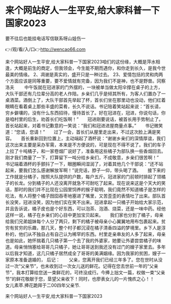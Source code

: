 # 来个网站好人一生平安,给大家科普一下国家2023
要不往后也能挂电话写信联系呀山娃伤一

👉/观/看/入/口👉http://wencao66.com

来个网站好人一生平安,给大家科普一下国家2023咱们的这份缘，大概是萍水相逢，大概是前生的商定，但我领会，今生能不期而遇你，和你走到长久，是我今世最美的情缘。
	2、凋谢是真实的，盛开只是一种过去。
	23、爱情包括的灵和肉两个方面应该是同等重要，要不爱情就有完备，因为我们不是神，也不是野兽。冈察洛夫
　　中午饭就在冠进家的门外摆的，一块被单当做太阳伞撑在桌子的上方，大队干部还有几位辈分高的老人作陪。乡亲们几乎是倾其所有，为客人们置办了一桌酒菜。酒倒上了，大队干部首先举起了杯，首长们坐在那里动也没动，他们红着眼睛在看着桌上那些丰盛的菜肴，长久不说话。书记陪着笑站起来说：“首长请，穷乡僻壤的，没有什么东西招待，慢待首长了。好在冠进在，冠进，你说句话，你是咱村里的后生，劝首长们吃饭啊！”　　冠进刚要说话，被首长用手势制止了。首长站起来，对着书记歉意的一笑说：“我们和冠进进屋商量点事。”　　书记微笑道：“您请，您请！”　　过了一会，首长们从屋里走出来，不过这次脸上满是笑容。　　首长重新回到位置上，主动端起了酒杯说：“谢谢乡亲们的深情厚谊，我们这次出来主要是采办军需，本来是不方便说的，可是现在不得不说了。我们的车子上拉了十吨橘子，和一家卷烟厂说好了，准备用这些橘子为部队换一些香烟回去。刚才我们商量了一下，打算留下一吨分给乡亲们，不成敬意，乡亲们很苦啊！”　　书记端着酒杯的手颤抖了一下，眼圈瞬间湿润了，对着其他几个干部说：“还不站起来，要我们怎么感谢解放军啊！”说完话，脖子一仰，带头喝了酒。　　接下来的工作就是分橘子，按照大队提供的户数，每户五斤。冠进家的门前顿时排起了领橘子的长龙。分到橘子的人还没离开就急不可耐吃了起来。现在说来这是个天大的笑话，那时的我们并不比现在公园里饲养的猴子聪明，我们竟然不知道橘子是怎样的吃法，有人将整个橘子囫囵吞枣地塞进了嘴里，又苦歪歪的表情吐了出来。部队首长没笑，冠进没笑，因为他们实在笑不出来。冠进拿起一只橘子开始给大家示范，并且告诉说，橘子皮也是个好东西，可以泡茶、泡酒、烧菜，还是一味中药。经他这样一说，橘子在乡亲们的心目中更加宝贝起来。　　我们家也分到了橘子，母亲给我们兄弟姐妹每个人分了两只，剩下的橘子被母亲小心翼翼地用布包裹起来。贫穷有贫穷的乐趣，那几天，整个村子都沉浸在橘子清香四溢的梦境里。乡下人是淳朴的，他们从不独自占有自己认为稀罕的东西。村里走亲串友的人多了起来，母亲也是如此，她怀揣着几只橘子第一个去了我的外婆家，她要让外婆尝尝橘子的味道。母亲悄悄塞给哥哥几只橘子，她让哥哥送到我还没有过门的嫂子家里去。多年以后我才知道，这几只橘子居然成全了哥哥的美满姻缘。因为我家的贫困，嫂子一家原本准备退婚的，
后记：　　父亲，您离开我们已经三年多了。您在世时从没过一次“父亲节”，也未收到过一次女儿送的鲜花。记得在您去世前一年的“父亲节”，我本打算给您送一束鲜花的，可终没成行。今捧上拙文一篇，权做一束“父亲节”的鲜花敬献于您，垦望父亲收下！同时，也廖表女儿的一片愧疚之心！！　　　　　　　　　　女儿素苹.捧花跪拜于二00四年父亲节.

来个网站好人一生平安,给大家科普一下国家2023
